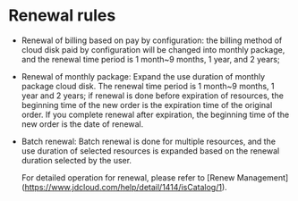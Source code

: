 # Renewal rules



- Renewal of billing based on pay by configuration: the billing method of cloud disk paid by configuration will be changed into monthly package, and the renewal time period is 1 month~9 months, 1 year, and 2 years;



- Renewal of monthly package: Expand the use duration of monthly package cloud disk. The renewal time period is 1 month~9 months, 1 year and 2 years; if renewal is done before expiration of resources, the beginning time of the new order is the expiration time of the original order. If you complete renewal after expiration, the beginning time of the new order is the date of renewal.



- Batch renewal: Batch renewal is done for multiple resources, and the use duration of selected resources is expanded based on the renewal duration selected by the user.

	For detailed operation for renewal, please refer to [Renew Management] (https://www.jdcloud.com/help/detail/1414/isCatalog/1).